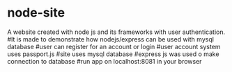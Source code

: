 # node-site
A website created with node js and its frameworks with user authentication. 
#It is made to demonstrate how nodejs/express can be used with mysql database
#user can register for an account or login
#user account system uses passport.js
#site uses mysql database
#express js was used o make connection to database
#run app on localhost:8081 in your browser
